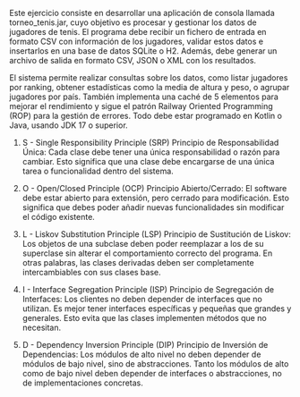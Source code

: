 Este ejercicio consiste en desarrollar una aplicación de consola llamada torneo_tenis.jar, cuyo objetivo es procesar y gestionar los datos de jugadores de tenis. El programa debe recibir un fichero de entrada en formato CSV con información de los jugadores, validar estos datos e insertarlos en una base de datos SQLite o H2. Además, debe generar un archivo de salida en formato CSV, JSON o XML con los resultados.

El sistema permite realizar consultas sobre los datos, como listar jugadores por ranking, obtener estadísticas como la media de altura y peso, o agrupar jugadores por país. También implementa una caché de 5 elementos para mejorar el rendimiento y sigue el patrón Railway Oriented Programming (ROP) para la gestión de errores. Todo debe estar programado en Kotlin o Java, usando JDK 17 o superior.


1. S - Single Responsibility Principle (SRP)
Principio de Responsabilidad Única:
Cada clase debe tener una única responsabilidad o razón para cambiar. Esto significa que una clase debe encargarse de una única tarea o funcionalidad dentro del sistema.

2. O - Open/Closed Principle (OCP)
Principio Abierto/Cerrado:
El software debe estar abierto para extensión, pero cerrado para modificación. Esto significa que debes poder añadir nuevas funcionalidades sin modificar el código existente.

3. L - Liskov Substitution Principle (LSP)
Principio de Sustitución de Liskov:
Los objetos de una subclase deben poder reemplazar a los de su superclase sin alterar el comportamiento correcto del programa. En otras palabras, las clases derivadas deben ser completamente intercambiables con sus clases base.

4. I - Interface Segregation Principle (ISP)
Principio de Segregación de Interfaces:
Los clientes no deben depender de interfaces que no utilizan. Es mejor tener interfaces específicas y pequeñas que grandes y generales. Esto evita que las clases implementen métodos que no necesitan.

5. D - Dependency Inversion Principle (DIP)
Principio de Inversión de Dependencias:
Los módulos de alto nivel no deben depender de módulos de bajo nivel, sino de abstracciones. Tanto los módulos de alto como de bajo nivel deben depender de interfaces o abstracciones, no de implementaciones concretas.
